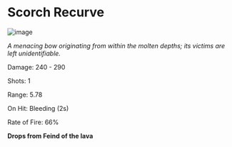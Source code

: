 # Scorch Recurve

![image](https://user-images.githubusercontent.com/114798136/203144921-da24eeb5-2b2f-4872-a568-13769d55dfe8.png)

*A menacing bow originating from within the molten depths; its victims are left unidentifiable.*
 
Damage: 240 - 290

Shots: 1

Range: 5.78

On Hit: Bleeding (2s)

Rate of Fire: 66%

**Drops from Feind of the lava**

